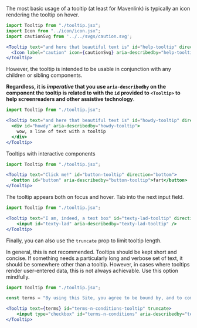 The most basic usage of a tooltip (at least for Mavenlink) is typically an icon rendering the tooltip on hover.

```jsx
import Tooltip from "./tooltip.jsx";
import Icon from "../icon/icon.jsx";
import cautionSvg from '../../svgs/caution.svg';

<Tooltip text="and here that beautiful text is" id="help-tooltip" direction="top">
  <Icon label="caution" icon={cautionSvg} aria-describedby="help-tooltip" />
</Tooltip>
```

However, the tooltip is intended to be usable in conjunction with any children or sibling components.

**Regardless, it is _imperative_ that you use `aria-describedby` on the component the tooltip is related to with the `id` provided to `<Tooltip>` to help screenreaders and other assistive technology**.

```jsx
import Tooltip from "./tooltip.jsx";

<Tooltip text="and here that beautiful text is" id="howdy-tooltip" direction="right">
  <div id="howdy" aria-describedby="howdy-tooltip">
    wow, a line of text with a tooltip
  </div>
</Tooltip>
```

Tooltips with interactive components

```jsx
import Tooltip from "./tooltip.jsx";

<Tooltip text="Click me!" id="button-tooltip" direction="bottom">
  <button id="button" aria-describedby="button-tooltip">fart</button>
</Tooltip>
```

The tooltip appears both on focus and hover. Tab into the next input field.

```jsx
import Tooltip from "./tooltip.jsx";

<Tooltip text="I am, indeed, a text box" id="texty-lad-tooltip" direction="left">
    <input id="texty-lad" aria-describedby="texty-lad-tooltip" />
</Tooltip>
```

Finally, you can also use the `truncate` prop to limit tooltip length.

In general, this is not recommended. Tooltips should be kept short and concise. If something needs a particularly long and verbose set of text, it should be somewhere other than a tooltip. However, in cases where tooltips render user-entered data, this is not always achievable. Use this option mindfully.

```jsx
import Tooltip from "./tooltip.jsx";

const terms = "By using this Site, you agree to be bound by, and to comply with, these Terms and Conditions. If you do not agree to these Terms and Conditions, please do not use this site.";

<Tooltip text={terms} id="terms-n-conditions-tooltip" truncate>
    <input type="checkbox" id="terms-n-conditions" aria-describedby="terms-n-conditions-tooltip" />
</Tooltip>
```
